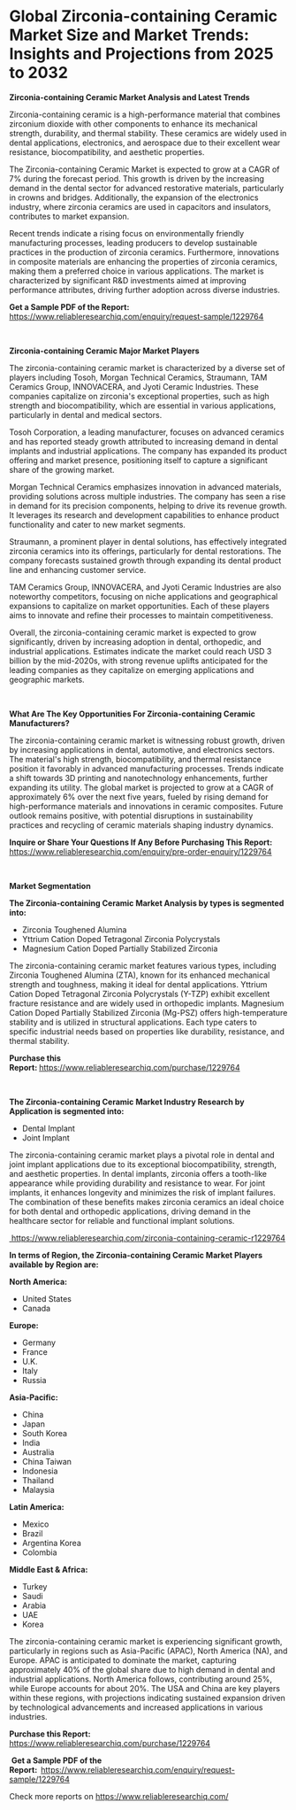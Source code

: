 <p><h1>Global Zirconia-containing Ceramic Market Size and Market Trends: Insights and Projections from 2025 to 2032</h1></p><p><strong>Zirconia-containing Ceramic Market Analysis and Latest Trends</strong></p>
<p><p>Zirconia-containing ceramic is a high-performance material that combines zirconium dioxide with other components to enhance its mechanical strength, durability, and thermal stability. These ceramics are widely used in dental applications, electronics, and aerospace due to their excellent wear resistance, biocompatibility, and aesthetic properties.</p><p>The Zirconia-containing Ceramic Market is expected to grow at a CAGR of 7% during the forecast period. This growth is driven by the increasing demand in the dental sector for advanced restorative materials, particularly in crowns and bridges. Additionally, the expansion of the electronics industry, where zirconia ceramics are used in capacitors and insulators, contributes to market expansion. </p><p>Recent trends indicate a rising focus on environmentally friendly manufacturing processes, leading producers to develop sustainable practices in the production of zirconia ceramics. Furthermore, innovations in composite materials are enhancing the properties of zirconia ceramics, making them a preferred choice in various applications. The market is characterized by significant R&D investments aimed at improving performance attributes, driving further adoption across diverse industries.</p></p>
<p><strong>Get a Sample PDF of the Report:&nbsp;</strong> <a href="https://www.reliableresearchiq.com/enquiry/request-sample/1229764?utm_campaign=2251&utm_medium=2&utm_source=Github&utm_content=ia&utm_term=02022025&utm_id=zirconia-containing-ceramic">https://www.reliableresearchiq.com/enquiry/request-sample/1229764</a></p>
<p>&nbsp;</p>
<p><strong>Zirconia-containing Ceramic Major Market Players</strong></p>
<p><p>The zirconia-containing ceramic market is characterized by a diverse set of players including Tosoh, Morgan Technical Ceramics, Straumann, TAM Ceramics Group, INNOVACERA, and Jyoti Ceramic Industries. These companies capitalize on zirconia's exceptional properties, such as high strength and biocompatibility, which are essential in various applications, particularly in dental and medical sectors.</p><p>Tosoh Corporation, a leading manufacturer, focuses on advanced ceramics and has reported steady growth attributed to increasing demand in dental implants and industrial applications. The company has expanded its product offering and market presence, positioning itself to capture a significant share of the growing market.</p><p>Morgan Technical Ceramics emphasizes innovation in advanced materials, providing solutions across multiple industries. The company has seen a rise in demand for its precision components, helping to drive its revenue growth. It leverages its research and development capabilities to enhance product functionality and cater to new market segments.</p><p>Straumann, a prominent player in dental solutions, has effectively integrated zirconia ceramics into its offerings, particularly for dental restorations. The company forecasts sustained growth through expanding its dental product line and enhancing customer service.</p><p>TAM Ceramics Group, INNOVACERA, and Jyoti Ceramic Industries are also noteworthy competitors, focusing on niche applications and geographical expansions to capitalize on market opportunities. Each of these players aims to innovate and refine their processes to maintain competitiveness.</p><p>Overall, the zirconia-containing ceramic market is expected to grow significantly, driven by increasing adoption in dental, orthopedic, and industrial applications. Estimates indicate the market could reach USD 3 billion by the mid-2020s, with strong revenue uplifts anticipated for the leading companies as they capitalize on emerging applications and geographic markets.</p></p>
<p>&nbsp;</p>
<p><strong>What Are The Key Opportunities For Zirconia-containing Ceramic Manufacturers?</strong></p>
<p><p>The zirconia-containing ceramic market is witnessing robust growth, driven by increasing applications in dental, automotive, and electronics sectors. The material's high strength, biocompatibility, and thermal resistance position it favorably in advanced manufacturing processes. Trends indicate a shift towards 3D printing and nanotechnology enhancements, further expanding its utility. The global market is projected to grow at a CAGR of approximately 6% over the next five years, fueled by rising demand for high-performance materials and innovations in ceramic composites. Future outlook remains positive, with potential disruptions in sustainability practices and recycling of ceramic materials shaping industry dynamics.</p></p>
<p><strong>Inquire or Share Your Questions If Any Before Purchasing This Report:</strong> <a href="https://www.reliableresearchiq.com/enquiry/pre-order-enquiry/1229764?utm_campaign=2251&utm_medium=2&utm_source=Github&utm_content=ia&utm_term=02022025&utm_id=zirconia-containing-ceramic">https://www.reliableresearchiq.com/enquiry/pre-order-enquiry/1229764</a></p>
<p>&nbsp;</p>
<p><strong>Market Segmentation</strong></p>
<p><strong>The Zirconia-containing Ceramic Market Analysis by types is segmented into:</strong></p>
<p><ul><li>Zirconia Toughened Alumina</li><li>Yttrium Cation Doped Tetragonal Zirconia Polycrystals</li><li>Magnesium Cation Doped Partially Stabilized Zirconia</li></ul></p>
<p><p>The zirconia-containing ceramic market features various types, including Zirconia Toughened Alumina (ZTA), known for its enhanced mechanical strength and toughness, making it ideal for dental applications. Yttrium Cation Doped Tetragonal Zirconia Polycrystals (Y-TZP) exhibit excellent fracture resistance and are widely used in orthopedic implants. Magnesium Cation Doped Partially Stabilized Zirconia (Mg-PSZ) offers high-temperature stability and is utilized in structural applications. Each type caters to specific industrial needs based on properties like durability, resistance, and thermal stability.</p></p>
<p><strong>Purchase this Report:&nbsp;</strong><a href="https://www.reliableresearchiq.com/purchase/1229764?utm_campaign=2251&utm_medium=2&utm_source=Github&utm_content=ia&utm_term=02022025&utm_id=zirconia-containing-ceramic">https://www.reliableresearchiq.com/purchase/1229764</a></p>
<p>&nbsp;</p>
<p><strong>The Zirconia-containing Ceramic Market Industry Research by Application is segmented into:</strong></p>
<p><ul><li>Dental Implant</li><li>Joint Implant</li></ul></p>
<p><p>The zirconia-containing ceramic market plays a pivotal role in dental and joint implant applications due to its exceptional biocompatibility, strength, and aesthetic properties. In dental implants, zirconia offers a tooth-like appearance while providing durability and resistance to wear. For joint implants, it enhances longevity and minimizes the risk of implant failures. The combination of these benefits makes zirconia ceramics an ideal choice for both dental and orthopedic applications, driving demand in the healthcare sector for reliable and functional implant solutions.</p></p>
<p><a href="https://www.reliableresearchiq.com/zirconia-containing-ceramic-r1229764?utm_campaign=2251&utm_medium=2&utm_source=Github&utm_content=ia&utm_term=02022025&utm_id=zirconia-containing-ceramic">&nbsp;https://www.reliableresearchiq.com/zirconia-containing-ceramic-r1229764</a></p>
<p><strong>In terms of Region, the Zirconia-containing Ceramic Market Players available by Region are:</strong></p>
<p>
    <p> <strong> North America: </strong>
        <ul>
            <li>United States</li>
            <li>Canada</li>
        </ul>
        </p> 
    <p> <strong> Europe: </strong>
        <ul>
            <li>Germany</li>
            <li>France</li>
            <li>U.K.</li>
            <li>Italy</li>
            <li>Russia</li>
        </ul>
        </p> 
    <p> <strong> Asia-Pacific: </strong>
        <ul>
            <li>China</li>
            <li>Japan</li>
            <li>South Korea</li>
            <li>India</li>
            <li>Australia</li>
            <li>China Taiwan</li>
            <li>Indonesia</li>
            <li>Thailand</li>
            <li>Malaysia</li>
        </ul>
        </p> 
    <p> <strong> Latin America: </strong>
        <ul>
            <li>Mexico</li>
            <li>Brazil</li>
            <li>Argentina Korea</li>
            <li>Colombia</li>
        </ul>
        </p> 
    <p> <strong> Middle East & Africa: </strong>
        <ul>
            <li>Turkey</li>
            <li>Saudi</li>
            <li>Arabia</li>
            <li>UAE</li>
            <li>Korea</li>
        </ul>
    </p>
    </p>
<p><p>The zirconia-containing ceramic market is experiencing significant growth, particularly in regions such as Asia-Pacific (APAC), North America (NA), and Europe. APAC is anticipated to dominate the market, capturing approximately 40% of the global share due to high demand in dental and industrial applications. North America follows, contributing around 25%, while Europe accounts for about 20%. The USA and China are key players within these regions, with projections indicating sustained expansion driven by technological advancements and increased applications in various industries.</p></p>
<p><strong>Purchase this Report: </strong><a href="https://www.reliableresearchiq.com/purchase/1229764?utm_campaign=2251&utm_medium=2&utm_source=Github&utm_content=ia&utm_term=02022025&utm_id=zirconia-containing-ceramic">https://www.reliableresearchiq.com/purchase/1229764</a></p>
<p>&nbsp;<strong>Get a Sample PDF of the Report:&nbsp;&nbsp;</strong><a href="https://www.reliableresearchiq.com/enquiry/request-sample/1229764?utm_campaign=2251&utm_medium=2&utm_source=Github&utm_content=ia&utm_term=02022025&utm_id=zirconia-containing-ceramic">https://www.reliableresearchiq.com/enquiry/request-sample/1229764</a></p>
<p><strong></strong></p>
<p>Check more reports on <a href="https://www.reliableresearchiq.com/?utm_campaign=2251&utm_medium=2&utm_source=Github&utm_content=ia&utm_term=02022025&utm_id=zirconia-containing-ceramic">https://www.reliableresearchiq.com/</a></p>
